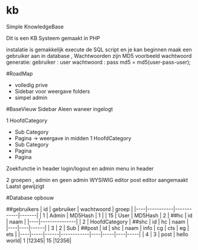 # kb
Simple KnowledgeBase

Dit is een KB Systeem gemaakt in PHP

instalatie is gemakkelijk
execute de SQL script en je kan beginnen
maak een gebruiker aan in database , Wachtwoorden zijn MD5
voorbeeld wachtwoord generatie:
gebruiker : user
wachtwoord : pass
md5 = md5(user-pass-user);

#RoadMap
+ volledig prive
+ Sidebar voor weergave folders
+ simpel admin

#BaseVieuw Sidebar
Aleen waneer ingelogt
 
1 HoofdCategory
 * Sub Category
  * Pagina -> weergave in midden
1 HoofdCategory
 * Sub Category
  * Pagina
  * Pagina

Zoekfunctie in header
login/logout en admin menu in header

2 groepen , admin en geen admin
WYSIWIG editor
post editor
aangemaakt
Laatst gewijzigt

#Database opbouw

##gebruikers
| id | gebruiker | wachtwoord | groep |
|----|-----------|------------|-------|
| 1	 |	 Admin	 | 	MD5Hash	  |   1	  |
| 15 | 	 User	 |  MD5Hash   |	  2	  |
##hc
| id |		naam	 |
|----|---------------|
| 2	 | HoofdCategory |
##shc
| id | hc | naam |
|----|----|------|
| 3	 | 2  | Sub	 |
##post
| id | shc | naam | 	info   | cg | cts | eg | ets |
|----|-----|------|------------|----|-----|----|-----|
| 4	 |	3  | post | hello world| 1  |12345| 15 |12356|

